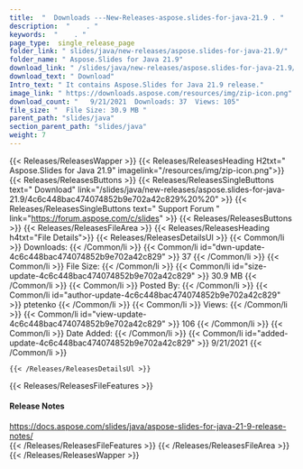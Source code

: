 ```yaml
---
title:  "  Downloads ---New-Releases-aspose.slides-for-java-21.9 . " 
description:  "    . " 
keywords:  "    . " 
page_type:  single_release_page
folder_link: " slides/java/new-releases/aspose.slides-for-java-21.9/"
folder_name: " Aspose.Slides for Java 21.9"
download_link: " /slides/java/new-releases/aspose.slides-for-java-21.9/4c6c448bac474074852b9e702a42c829"
download_text: " Download"
Intro_text: " It contains Aspose.Slides for Java 21.9 release."
image_link: " https://downloads.aspose.com/resources/img/zip-icon.png"
download_count: "   9/21/2021  Downloads: 37  Views: 105"
file_size: "  File Size: 30.9 MB "
parent_path: "slides/java"
section_parent_path: "slides/java"
weight: 7 
---
```


{{< Releases/ReleasesWapper >}}
  {{< Releases/ReleasesHeading H2txt=" Aspose.Slides for Java 21.9" imagelink="/resources/img/zip-icon.png">}}
  {{< Releases/ReleasesButtons >}}
    {{< Releases/ReleasesSingleButtons text=" Download" link="/slides/java/new-releases/aspose.slides-for-java-21.9/4c6c448bac474074852b9e702a42c829%20%20" >}}
    {{< Releases/ReleasesSingleButtons text=" Support Forum " link="https://forum.aspose.com/c/slides" >}}
  {{< Releases/ReleasesButtons >}}
  {{< Releases/ReleasesFileArea >}}
    {{< Releases/ReleasesHeading h4txt="File Details">}}
    {{< Releases/ReleasesDetailsUl >}}
            {{< Common/li  >}} Downloads: {{< /Common/li >}} 
      {{< Common/li id="dwn-update-4c6c448bac474074852b9e702a42c829" >}} 37 {{< /Common/li >}} 
      {{< Common/li  >}} File Size: {{< /Common/li >}} 
      {{< Common/li id="size-update-4c6c448bac474074852b9e702a42c829" >}} 30.9 MB {{< /Common/li >}} 
      {{< Common/li  >}} Posted By: {{< /Common/li >}} 
      {{< Common/li id="author-update-4c6c448bac474074852b9e702a42c829" >}} ptetenko {{< /Common/li >}} 
      {{< Common/li  >}} Views: {{< /Common/li >}} 
      {{< Common/li id="view-update-4c6c448bac474074852b9e702a42c829" >}} 106 {{< /Common/li >}} 
      {{< Common/li  >}} Date Added: {{< /Common/li >}} 
      {{< Common/li id="added-update-4c6c448bac474074852b9e702a42c829" >}} 9/21/2021 {{< /Common/li >}} 

    {{< /Releases/ReleasesDetailsUl >}}

  {{< Releases/ReleasesFileFeatures >}}
      <h4>Release Notes</h4><div><a href="https://docs.aspose.com/slides/java/aspose-slides-for-java-21-9-release-notes/">https://docs.aspose.com/slides/java/aspose-slides-for-java-21-9-release-notes/</a></div>
  {{< /Releases/ReleasesFileFeatures >}}
 {{< /Releases/ReleasesFileArea >}}
{{< /Releases/ReleasesWapper >}}


